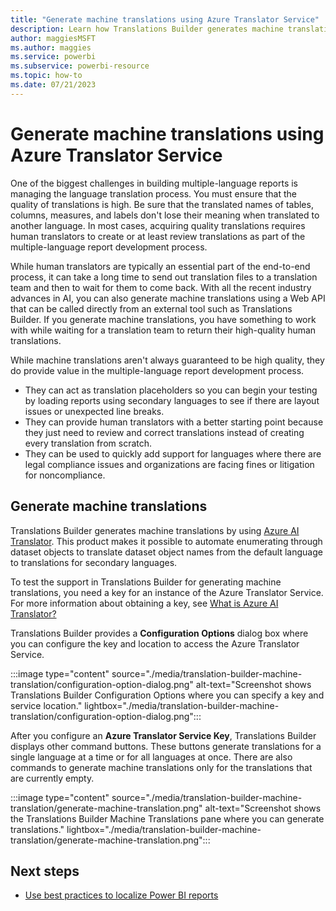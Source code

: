 ```yaml
---
title: "Generate machine translations using Azure Translator Service"
description: Learn how Translations Builder generates machine translations by using the Azure Translator Service. 
author: maggiesMSFT   
ms.author: maggies
ms.service: powerbi
ms.subservice: powerbi-resource
ms.topic: how-to
ms.date: 07/21/2023
---
```

# Generate machine translations using Azure Translator Service

One of the biggest challenges in building multiple-language reports is managing the language translation process. You must ensure that the quality of translations is high. Be sure that the translated names of tables, columns, measures, and labels don't lose their meaning when translated to another language. In most cases, acquiring quality translations requires human translators to create or at least review translations as part of the multiple-language report development process.

While human translators are typically an essential part of the end-to-end process, it can take a long time to send out translation files to a translation team and then to wait for them to come back. With all the recent industry advances in AI, you can also generate machine translations using a Web API that can be called directly from an external tool such as Translations Builder. If you generate machine translations, you have something to work with while waiting for a translation team to return their high-quality human translations.

While machine translations aren't always guaranteed to be high quality, they do provide value in the multiple-language report development process.

- They can act as translation placeholders so you can begin your testing by loading reports using secondary languages to see if there are layout issues or unexpected line breaks.
- They can provide human translators with a better starting point because they just need to review and correct translations instead of creating every translation from scratch.
- They can be used to quickly add support for languages where there are legal compliance issues and organizations are facing fines or litigation for noncompliance.

## Generate machine translations

Translations Builder generates machine translations by using [Azure AI Translator](/azure/ai-services/translator/). This product makes it possible to automate enumerating through dataset objects to translate dataset object names from the default language to translations for secondary languages.

To test the support in Translations Builder for generating machine translations, you need a key for an instance of the Azure Translator Service. For more information about obtaining a key, see [What is Azure AI Translator?](/azure/ai-services/translator/translator-overview)

Translations Builder provides a **Configuration Options** dialog box where you can configure the key and location to access the Azure Translator Service.

:::image type="content" source="./media/translation-builder-machine-translation/configuration-option-dialog.png" alt-text="Screenshot shows Translations Builder Configuration Options where you can specify a key and service location." lightbox="./media/translation-builder-machine-translation/configuration-option-dialog.png":::

After you configure an **Azure Translator Service Key**, Translations Builder displays other command buttons. These buttons generate translations for a single language at a time or for all languages at once. There are also commands to generate machine translations only for the translations that are currently empty.

:::image type="content" source="./media/translation-builder-machine-translation/generate-machine-translation.png" alt-text="Screenshot shows the Translations Builder Machine Translations pane where you can generate translations." lightbox="./media/translation-builder-machine-translation/generate-machine-translation.png":::

## Next steps

- [Use best practices to localize Power BI reports](multiple-language-best-practice.md)
